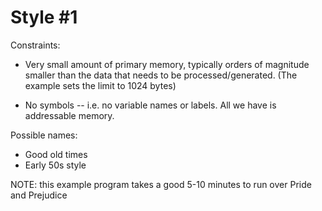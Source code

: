 Style #1
==============================

Constraints:

- Very small amount of primary memory, typically orders of magnitude
  smaller than the data that needs to be processed/generated. 
  (The example sets the limit to 1024 bytes)

- No symbols -- i.e. no variable names or labels. All we have is
  addressable memory.

Possible names:

- Good old times
- Early 50s style

NOTE: this example program takes a good 5-10 minutes to run over 
Pride and Prejudice

